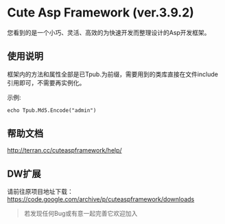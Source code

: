 # Cute Asp Framework (ver.3.9.2)

您看到的是一个小巧、灵活、高效的为快速开发而整理设计的Asp开发框架。

## 使用说明
    
框架内的方法和属性全部是已Tpub.为前缀，需要用到的类库直接在文件include引用即可，不需要再实例化。

示例:
```asp
echo Tpub.Md5.Encode("admin")
```

## 帮助文档
http://terran.cc/cuteaspframework/help/

## DW扩展
请前往原项目地址下载：https://code.google.com/archive/p/cuteaspframework/downloads

> 若发现任何Bug或有意一起完善它欢迎加入
